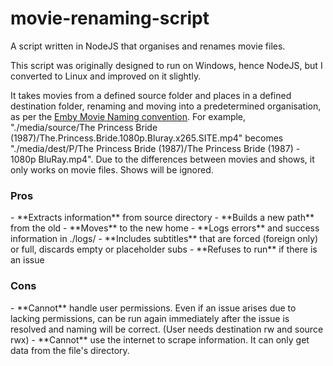 # movie-renaming-script
A script written in NodeJS that organises and renames movie files.

This script was originally designed to run on Windows, hence NodeJS, but I converted to Linux and improved on it slightly.

It takes movies from a defined source folder and places in a defined destination folder, renaming and moving into a predetermined organisation, as per the [Emby Movie Naming convention](https://emby.media/support/articles/Movie-Naming.html). For example, "./media/source/The Princess Bride (1987)/The.Princess.Bride.1080p.Bluray.x265.SITE.mp4" becomes "./media/dest/P/The Princess Bride (1987)/The Princess Bride (1987) - 1080p BluRay.mp4". Due to the differences between movies and shows, it only works on movie files. Shows will be ignored.


<h3>Pros</h3>
- **Extracts information** from source directory
- **Builds a new path** from the old
- **Moves** to the new home
- **Logs errors** and success information in ./logs/
- **Includes subtitles** that are forced (foreign only) or full, discards empty or placeholder subs
- **Refuses to run** if there is an issue

<h3>Cons</h3>
- **Cannot** handle user permissions. Even if an issue arises due to lacking permissions, can be run again immediately after the issue is resolved and naming will be correct. (User needs destination rw and source rwx)
- **Cannot** use the internet to scrape information. It can only get data from the file's directory.
